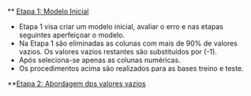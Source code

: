 ** [Etapa 1: Modelo Inicial](https://github.com/nsoledade/HousePrices/blob/main/Etapa1.ipynb)

- Etapa 1 visa criar um modelo inicial, avaliar o erro e nas etapas seguintes aperfeiçoar o modelo.
- Na Etapa 1 são eliminadas as colunas com mais de 90% de valores vazios. Os valores vazios restantes são substituídos por (-1).
- Após seleciona-se apenas as colunas numéricas.
- Os procedimentos acima são realizados para as bases treino e teste.

**[Etapa 2: Abordagem dps valores vazios](https://github.com/nsoledade/HousePrices/blob/main/Etapa2.ipynb)
